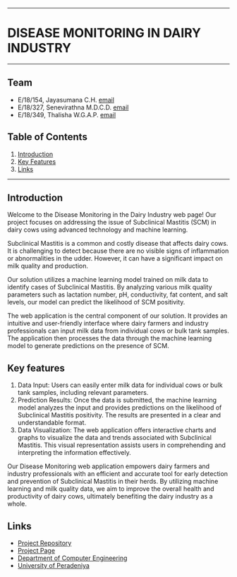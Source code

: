 ___
# DISEASE MONITORING IN DAIRY INDUSTRY
___

## Team
-  E/18/154, Jayasumana C.H. [email](mailto:e18154@eng.pdn.ac.lk)
-  E/18/327, Senevirathna M.D.C.D. [email](mailto:e18327@eng.pdn.ac.lk)
-  E/18/349, Thalisha W.G.A.P. [email](mailto:e18349@eng.pdn.ac.lk)

## Table of Contents
1. [Introduction](#introduction)
2. [Key Features](#Key-features)
3. [Links](#links)

---

## Introduction

Welcome to the Disease Monitoring in the Dairy Industry web page! Our project focuses on addressing the issue of Subclinical Mastitis (SCM) in dairy cows using advanced technology and machine learning.

Subclinical Mastitis is a common and costly disease that affects dairy cows. It is challenging to detect because there are no visible signs of inflammation or abnormalities in the udder. However, it can have a significant impact on milk quality and production.

Our solution utilizes a machine learning model trained on milk data to identify cases of Subclinical Mastitis. By analyzing various milk quality parameters such as lactation number, pH, conductivity, fat content, and salt levels, our model can predict the likelihood of SCM positivity.

The web application is the central component of our solution. It provides an intuitive and user-friendly interface where dairy farmers and industry professionals can input milk data from individual cows or bulk tank samples. The application then processes the data through the machine learning model to generate predictions on the presence of SCM.

## Key features

1. Data Input: Users can easily enter milk data for individual cows or bulk tank samples, including relevant parameters.
2. Prediction Results: Once the data is submitted, the machine learning model analyzes the input and provides predictions on the likelihood of Subclinical Mastitis positivity. The results are presented in a clear and understandable format.
3. Data Visualization: The web application offers interactive charts and graphs to visualize the data and trends associated with Subclinical Mastitis. This visual representation assists users in comprehending and interpreting the information effectively.

Our Disease Monitoring web application empowers dairy farmers and industry professionals with an efficient and accurate tool for early detection and prevention of Subclinical Mastitis in their herds. By utilizing machine learning and milk quality data, we aim to improve the overall health and productivity of dairy cows, ultimately benefiting the dairy industry as a whole.


## Links

- [Project Repository](https://github.com/cepdnaclk/e18-6sp-Disease-Monitoring-in-dairy-industry)
- [Project Page](https://cepdnaclk.github.io/e18-6sp-Disease-Monitoring-in-dairy-industry/)
- [Department of Computer Engineering](http://www.ce.pdn.ac.lk/)
- [University of Peradeniya](https://eng.pdn.ac.lk/)


[//]: # (Please refer this to learn more about Markdown syntax)
[//]: # (https://github.com/adam-p/markdown-here/wiki/Markdown-Cheatsheet)
